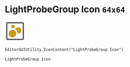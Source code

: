 # LightProbeGroup Icon `64x64`
<img src="/img/LightProbeGroup%20Icon.png" width=64 height=64>

``` CSharp
EditorGUIUtility.IconContent("LightProbeGroup Icon")
```
```
LightProbeGroup Icon
```
